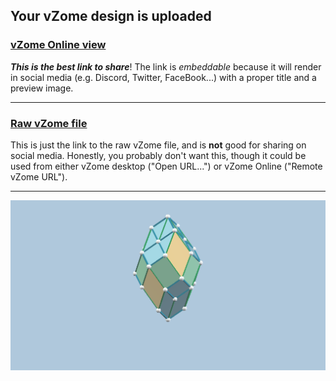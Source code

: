 ## Your vZome design is uploaded

### [vZome Online view][embed]

***This is the best link to share***!  The link is *embeddable* because it will render in social media (e.g. Discord, Twitter, FaceBook...) with a proper title and a preview image.

---

### [Raw vZome file][raw]

This is just the link to the raw vZome file, and is **not** good for
sharing on social media.
Honestly, you probably don't want this, though it could be used from either
vZome desktop ("Open URL...") or vZome Online ("Remote vZome URL").

---

![Image](<zonohedra-from-cubelet-v2.png>)


[embed]: <https://vzome.com/app/embed.py?url=https://raw.githubusercontent.com/ThynStyx/vzome-sharing/main/2021/09/08/22-38-05-zonohedra-from-cubelet-v2/zonohedra-from-cubelet-v2.vZome>
[raw]: <https://raw.githubusercontent.com/ThynStyx/vzome-sharing/main/2021/09/08/22-38-05-zonohedra-from-cubelet-v2/zonohedra-from-cubelet-v2.vZome>
